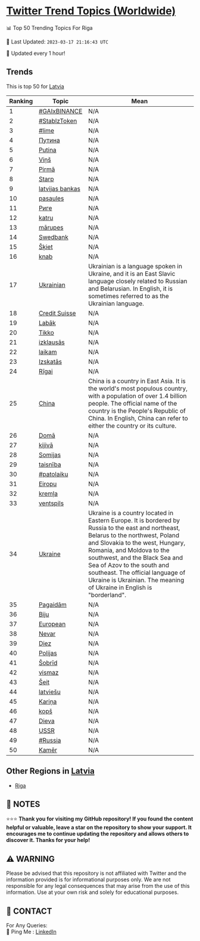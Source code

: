 [Twitter Trend Topics (Worldwide)](https://github.com/ErcinDedeoglu/Twitter-Trend-Topics)
==========


📊 Top 50 Trending Topics For Riga

📆 Last Updated: `2023-03-17 21:16:43 UTC`

🔧 Updated every 1 hour!


## Trends

This is top 50 for [Latvia](</Latvia>)

| Ranking | Topic | Mean |
| ------- | ------------ | ------------ |
| 1 | [#GAIxBINANCE](http://twitter.com/search?q=%23GAIxBINANCE) | N/A |
| 2 | [#StablzToken](http://twitter.com/search?q=%23StablzToken) | N/A |
| 3 | [#lime](http://twitter.com/search?q=%23lime) | N/A |
| 4 | [Путина](http://twitter.com/search?q=%d0%9f%d1%83%d1%82%d0%b8%d0%bd%d0%b0) | N/A |
| 5 | [Putina](http://twitter.com/search?q=Putina) | N/A |
| 6 | [Viņš](http://twitter.com/search?q=Vi%c5%86%c5%a1) | N/A |
| 7 | [Pirmā](http://twitter.com/search?q=Pirm%c4%81) | N/A |
| 8 | [Starp](http://twitter.com/search?q=Starp) | N/A |
| 9 | [latvijas bankas](http://twitter.com/search?q=latvijas+bankas) | N/A |
| 10 | [pasaules](http://twitter.com/search?q=pasaules) | N/A |
| 11 | [Риге](http://twitter.com/search?q=%d0%a0%d0%b8%d0%b3%d0%b5) | N/A |
| 12 | [katru](http://twitter.com/search?q=katru) | N/A |
| 13 | [mārupes](http://twitter.com/search?q=m%c4%81rupes) | N/A |
| 14 | [Swedbank](http://twitter.com/search?q=Swedbank) | N/A |
| 15 | [Šķiet](http://twitter.com/search?q=%c5%a0%c4%b7iet) | N/A |
| 16 | [knab](http://twitter.com/search?q=knab) | N/A |
| 17 | [Ukrainian](http://twitter.com/search?q=Ukrainian) | Ukrainian is a language spoken in Ukraine, and it is an East Slavic language closely related to Russian and Belarusian. In English, it is sometimes referred to as the Ukrainian language. |
| 18 | [Credit Suisse](http://twitter.com/search?q=Credit+Suisse) | N/A |
| 19 | [Labāk](http://twitter.com/search?q=Lab%c4%81k) | N/A |
| 20 | [Tikko](http://twitter.com/search?q=Tikko) | N/A |
| 21 | [izklausās](http://twitter.com/search?q=izklaus%c4%81s) | N/A |
| 22 | [laikam](http://twitter.com/search?q=laikam) | N/A |
| 23 | [Izskatās](http://twitter.com/search?q=Izskat%c4%81s) | N/A |
| 24 | [Rīgai](http://twitter.com/search?q=R%c4%abgai) | N/A |
| 25 | [China](http://twitter.com/search?q=China) | China is a country in East Asia. It is the world's most populous country, with a population of over 1.4 billion people. The official name of the country is the People's Republic of China. In English, China can refer to either the country or its culture. |
| 26 | [Domā](http://twitter.com/search?q=Dom%c4%81) | N/A |
| 27 | [kijivā](http://twitter.com/search?q=kijiv%c4%81) | N/A |
| 28 | [Somijas](http://twitter.com/search?q=Somijas) | N/A |
| 29 | [taisnība](http://twitter.com/search?q=taisn%c4%abba) | N/A |
| 30 | [#patolaiku](http://twitter.com/search?q=%23patolaiku) | N/A |
| 31 | [Eiropu](http://twitter.com/search?q=Eiropu) | N/A |
| 32 | [kremļa](http://twitter.com/search?q=krem%c4%bca) | N/A |
| 33 | [ventspils](http://twitter.com/search?q=ventspils) | N/A |
| 34 | [Ukraine](http://twitter.com/search?q=Ukraine) | Ukraine is a country located in Eastern Europe. It is bordered by Russia to the east and northeast, Belarus to the northwest, Poland and Slovakia to the west, Hungary, Romania, and Moldova to the southwest, and the Black Sea and Sea of Azov to the south and southeast. The official language of Ukraine is Ukrainian. The meaning of Ukraine in English is "borderland". |
| 35 | [Pagaidām](http://twitter.com/search?q=Pagaid%c4%81m) | N/A |
| 36 | [Biju](http://twitter.com/search?q=Biju) | N/A |
| 37 | [European](http://twitter.com/search?q=European) | N/A |
| 38 | [Nevar](http://twitter.com/search?q=Nevar) | N/A |
| 39 | [Diez](http://twitter.com/search?q=Diez) | N/A |
| 40 | [Polijas](http://twitter.com/search?q=Polijas) | N/A |
| 41 | [Šobrīd](http://twitter.com/search?q=%c5%a0obr%c4%abd) | N/A |
| 42 | [vismaz](http://twitter.com/search?q=vismaz) | N/A |
| 43 | [Šeit](http://twitter.com/search?q=%c5%a0eit) | N/A |
| 44 | [latviešu](http://twitter.com/search?q=latvie%c5%a1u) | N/A |
| 45 | [Kariņa](http://twitter.com/search?q=Kari%c5%86a) | N/A |
| 46 | [kopš](http://twitter.com/search?q=kop%c5%a1) | N/A |
| 47 | [Dieva](http://twitter.com/search?q=Dieva) | N/A |
| 48 | [USSR](http://twitter.com/search?q=USSR) | N/A |
| 49 | [#Russia](http://twitter.com/search?q=%23Russia) | N/A |
| 50 | [Kamēr](http://twitter.com/search?q=Kam%c4%93r) | N/A |



## Other Regions in [Latvia](</Latvia>)

* [Riga](</Latvia/Riga.md>)



## 📝 NOTES

⭐⭐⭐ **Thank you for visiting my GitHub repository! If you found the content helpful or valuable, leave a star on the repository to show your support. It encourages me to continue updating the repository and allows others to discover it. Thanks for your help!**


## ⚠️ WARNING

Please be advised that this repository is not affiliated with Twitter and the information provided is for informational purposes only. We are not responsible for any legal consequences that may arise from the use of this information. Use at your own risk and solely for educational purposes.


## 📨 CONTACT

 For Any Queries:  
            🏓 Ping Me : [LinkedIn](https://www.linkedin.com/in/ercindedeoglu/)
